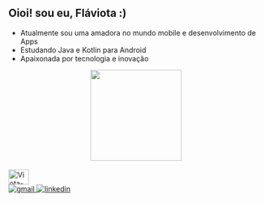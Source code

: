 ## Oioi! sou eu, Fláviota :)

- Atualmente sou uma amadora no mundo mobile e desenvolvimento de Apps
- Estudando Java e Kotlin para Android
- Apaixonada por tecnologia e inovação

<div align="center">
  <a href="https://github.com/Flaviota"/>
  <img height="180em" src="https://github-readme-stats.vercel.app/api?username=Flaviota&show_icons=true&theme=dark&include_all_commits=true&count_private=true"/>
</div>

<div style="display: inline_block">
  <br>
  <img align="center" alt="Viota-android" height="30" width="40" src="https://icongr.am/devicon/android-plain.svg?size=139&color=3cc62a" alt="android"/>
</div>
  
<div>
  <a href="mailto:email não pessoal" target="_blank">
    <img src="https://img.shields.io/badge/-Gmail-%23333?style=for-the-badge&logo=gmail&logoColor=white" alt="gmail"/>
  </a>
  <a href="aqui é link do linekdin" target="_blank">
    <img src="https://img.shields.io/badge/-LinkedIn-%230077B5?style=for-the-badge&logo=linkedin&logoColor=white" alt="linkedin"/>
  </a> 
</div>
